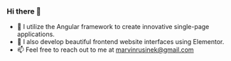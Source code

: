 ### Hi there 👋

- 🌱 I utilize the Angular framework to create innovative single-page applications.
- 🔭 I also develop beautiful frontend website interfaces using Elementor.
- 📫 Feel free to reach out to me at marvinrusinek@gmail.com
